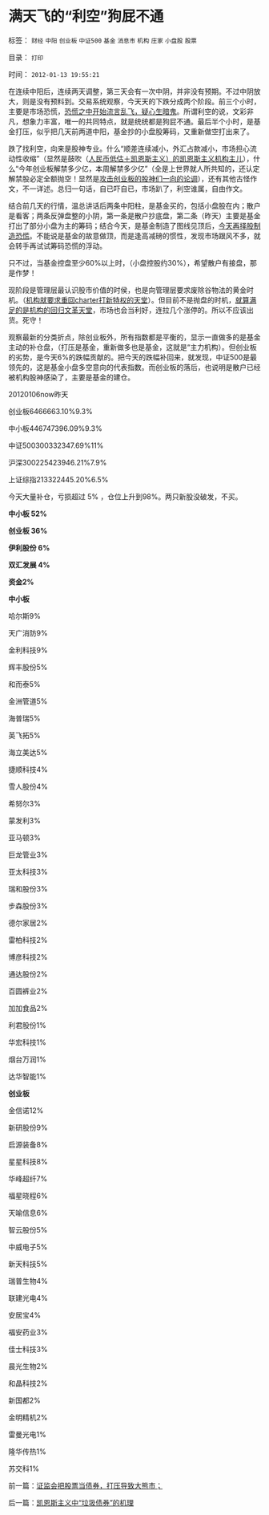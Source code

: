# 满天飞的“利空”狗屁不通

标签： `财经` `中阳` `创业板` `中证500` `基金` `消息市` `机构` `庄家` `小盘股` `股票` 

目录： `打印`

时间： `2012-01-13 19:55:21`

在连续中阳后，连续两天调整，第三天会有一次中阴，并非没有预期。不过中阴放大，则是没有预料到。交易系统观察，今天天的下跌分成两个阶段。前三个小时，主要是市场恐慌，[恐慌之中开始流言乱飞，疑心生暗鬼](../../../2011/12/28/防左，防贼，防股神.md)。所谓利空的说，文彩非凡，想象力丰富，唯一的共同特点，就是统统都是狗屁不通。最后半个小时，是基金打压，似乎把几天前两道中阳，基金抄的小盘股筹码，又重新做空打出来了。

跌了找利空，向来是股神专业。什么“顺差连续减小，外汇占款减小，市场担心流动性收缩”（显然是鼓吹（[人民币低估＋凯恩斯主义）的凯恩斯主义机构主儿](../../../2010/10/15/人民币低估是对中国国民的沉重税负.md)），什么“今年创业板解禁多少亿，本周解禁多少亿”（全是上世界就人所共知的，还认定解禁股必定全额抛空！显然是[攻击创业板的股神们一向的论调](../../../2012/1/11/炒新是股市投资；打新是政策食利.md)），还有其他古怪作文，不一详述。总归一句话，自已吓自已，市场趴了，利空谁属，自由作文。

结合前几天的行情，温总讲话后两条中阳柱，是基金买的，包括小盘股在内；散户是看客；两条反弹盘整的小阴，第一条是散户抄底盘，第二条（昨天）主要是基金打出了部分小盘为主的筹码；结合今天，是基金制造了图线见顶后，[今天再择股制造恐慌](../../../2011/12/28/天灾人祸妖孽生；凡有股灾多股神；.md)。不能说是基金的故意做顶，而是逢高减磅的惯性，发现市场跟风不多，就会转手再试试筹码恐慌的浮动。

只不过，当基金控盘至少60%以上时，（小盘控股约30%），希望散户有接盘，那是作梦！

现阶段是管理层最认识股市价值的时侯，也是向管理层要求废除谷物法的黄金时机。（[机构就要求重回charter打新特权的天堂](../../../2012/1/12/“攻击市场化发行”,验证了韩寒的“不革命”.md)）。但目前不是抛盘的时机，[就算满足的是机构的回归文革天堂](../../../2012/1/11/炒股看股民的民主素质.md)，市场也会当利好，连拉几个涨停的。所以不应该出货。死守！

观察最新的分类折点，除创业板外，所有指数都是平衡的，显示一直做多的是基金主动的补仓盘，（打压是基金，重新做多也是基金，这就是“主力机构）。但创业板的劣势，是今天6%的跌幅贡献的。把今天的跌幅补回来，就发现，中证500是最领先的，这是基金小盘多空意向的代表指数。而创业板的落后，也说明是散户已经被机构股神感染了，主要是基金的建仓。

20120106now昨天

创业板6466663.10%9.3%

中小板446747396.09%9.3%

中证500300332347.69%11%

沪深300225423946.21%7.9%

上证综指213322445.20%6.5%

今天大量补仓，亏损超过 5% ，仓位上升到98%。两只新股没破发，不买。

**中小板 52%**

**创业板 36%**

**伊利股份 6%**

**双汇发展 4%**

**资金2%**

**中小板**

哈尔斯9%

天广消防9%

金利科技9%

辉丰股份5%

和而泰5%

金洲管道5%

海普瑞5%

英飞拓5%

海立美达5%

捷顺科技4%

雪人股份4%

希努尔3%

蒙发利3%

亚马顿3%

巨龙管业3%

亚太科技3%

瑞和股份3%

步森股份3%

德尔家居2%

雷柏科技2%

博彦科技2%

通达股份2%

百圆裤业2%

加加食品2%

利君股份1%

华宏科技1%

烟台万润1%

达华智能1%

**创业板**

金信诺12%

新研股份9%

启源装备8%

星星科技8%

华峰超纤7%

福星晓程6%

天喻信息6%

智云股份5%

中威电子5%

新天科技5%

瑞普生物4%

联建光电4%

安居宝4%

福安药业3%

佳士科技3%

晨光生物2%

和晶科技2%

新国都2%

金明精机2%

雷曼光电1%

隆华传热1%

苏交科1%



前一篇：[证监会把股票当债券，打压导致大熊市；](../../../2012/1/13/证监会把股票当债券，打压导致大熊市；.md)

后一篇：[凯恩斯主义中“垃圾债券”的机理](../../../2012/1/14/凯恩斯主义中“垃圾债券”的机理.md)
